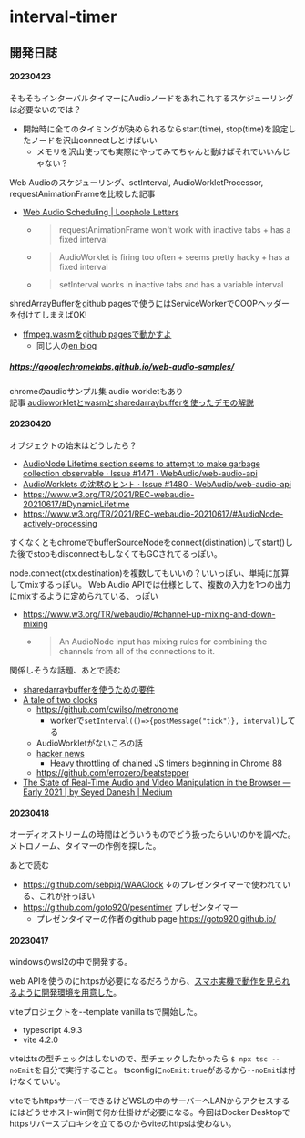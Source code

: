 # interval-timer


## 開発日誌

#### 20230423
そもそもインターバルタイマーにAudioノードをあれこれするスケジューリングは必要ないのでは？
* 開始時に全てのタイミングが決められるならstart(time), stop(time)を設定したノードを沢山connectしとけばいい
  * メモリを沢山使っても実際にやってみてちゃんと動けばそれでいいんじゃない？

Web Audioのスケジューリング、setInterval, AudioWorkletProcessor, requestAnimationFrameを比較した記事
* [Web Audio Scheduling | Loophole Letters](https://loophole-letters.vercel.app/web-audio-scheduling)
  * > requestAnimationFrame won't work with inactive tabs + has a fixed interval
  * > AudioWorklet is firing too often + seems pretty hacky + has a fixed interval
  * > setInterval works in inactive tabs and has a variable interval

shredArrayBufferをgithub pagesで使うにはServiceWorkerでCOOPヘッダーを付けてしまえばOK!
* [ffmpeg.wasmをgithub pagesで動かすよ](https://zenn.dev/wok/articles/0035_ffmpeg_wasm_on_github_pages)
  * 同じ人の[en blog](https://dannadori.medium.com/how-to-deploy-ffmpeg-wasm-application-to-github-pages-76d1ca143b17)

##### https://googlechromelabs.github.io/web-audio-samples/
chromeのaudioサンプル集 audio workletもあり  
記事 [audioworkletとwasmとsharedarraybufferを使ったデモの解説](https://developer.chrome.com/blog/audio-worklet-design-pattern/)

#### 20230420
オブジェクトの始末はどうしたら？
* [AudioNode Lifetime section seems to attempt to make garbage collection observable · Issue #1471 · WebAudio/web-audio-api](https://github.com/WebAudio/web-audio-api/issues/1471)
* [AudioWorklets の沈黙のヒント · Issue #1480 · WebAudio/web-audio-api](https://github.com/WebAudio/web-audio-api/issues/1480)
* https://www.w3.org/TR/2021/REC-webaudio-20210617/#DynamicLifetime
* https://www.w3.org/TR/2021/REC-webaudio-20210617/#AudioNode-actively-processing

すくなくともchromeでbufferSourceNodeをconnect(distination)してstart()した後でstopもdisconnectもしなくてもGCされてるっぽい。


node.connect(ctx.destination)を複数してもいいの？いいっぽい、単純に加算してmixするっぽい。
Web Audio APIでは仕様として、複数の入力を1つの出力にmixするように定められている、っぽい
* https://www.w3.org/TR/webaudio/#channel-up-mixing-and-down-mixing
  * > An AudioNode input has mixing rules for combining the channels from all of the connections to it. 

関係しそうな話題、あとで読む
* [sharedarraybufferを使うための要件](https://developer.mozilla.org/en-US/docs/Web/JavaScript/Reference/Global_Objects/SharedArrayBuffer#security_requirements)
* [A tale of two clocks](https://web.dev/audio-scheduling/)
  * https://github.com/cwilso/metronome
    * workerで`setInterval(()=>{postMessage("tick")}, interval)`してる
  * AudioWorkletがないころの話
  * [hacker news](https://news.ycombinator.com/item?id=31935058)
    * [Heavy throttling of chained JS timers beginning in Chrome 88](https://developer.chrome.com/blog/timer-throttling-in-chrome-88/)
  * https://github.com/errozero/beatstepper
* [The State of Real-Time Audio and Video Manipulation in the Browser — Early 2021 | by Seyed Danesh | Medium](https://seyeddanesh.medium.com/the-state-of-real-time-audio-and-video-manipulation-in-the-browser-early-2021-65498c695e86)


#### 20230418
オーディオストリームの時間はどういうものでどう扱ったらいいのかを調べた。  
メトロノーム、タイマーの作例を探した。

あとで読む
* https://github.com/sebpiq/WAAClock ↓のプレゼンタイマーで使われている、これが肝っぽい
* https://github.com/goto920/pesentimer プレゼンタイマー
  * プレゼンタイマーの作者のgithub page https://goto920.github.io/


#### 20230417
windowsのwsl2の中で開発する。

web APIを使うのにhttpsが必要になるだろうから、[スマホ実機で動作を見られるように開発環境を用意した](https://gist.github.com/azechi/d59aef93a463091563ed42ea4fe0e25c)。

viteプロジェクトを--template vanilla tsで開始した。  
* typescript 4.9.3
* vite 4.2.0

viteはtsの型チェックはしないので、型チェックしたかったら `$ npx tsc --noEmit`を自分で実行すること。
tsconfigに`noEmit:true`があるから`--noEmit`は付けなくていい。

viteでもhttpsサーバーできるけどWSLの中のサーバーへLANからアクセスするにはどうせホストwin側で何か仕掛けが必要になる。今回はDocker Desktopでhttpsリバースプロキシを立てるのからviteのhttpsは使わない。

